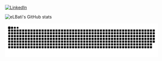 
[![LinkedIn](https://img.shields.io/badge/LinkedIn-0077B5?style=for-the-badge&logo=linkedin&logoColor=white)](https://www.linkedin.com/in/elbati/)

![eLBati's GitHub stats](https://github-readme-stats.vercel.app/api?username=eLBati&show=reviews,prs_merged,prs_merged_percentage&show_icons=true)

<picture>
  <source media="(prefers-color-scheme: dark)" srcset="https://raw.githubusercontent.com/eLBati/eLBati/output/github-contribution-grid-snake-dark.svg">
  <source media="(prefers-color-scheme: light)" srcset="https://raw.githubusercontent.com/eLBati/eLBati/output/github-contribution-grid-snake.svg">
  <img alt="github contribution grid snake animation" src="https://raw.githubusercontent.com/eLBati/eLBati/output/github-contribution-grid-snake.svg">
</picture>
